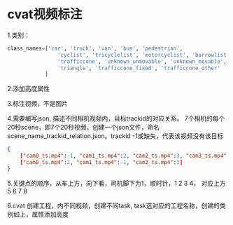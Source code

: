 # cvat视频标注

1.类别：

```python
class_names=['car', 'truck', 'van', 'bus', 'pedestrian',
                'cyclist', 'tricyclelist', 'motorcyclist', 'barrowlist',
                'trafficcone', 'unknown_unmovable', 'unknown_movable',
                'triangle', 'trafficcone_fixed', 'trafficcone_other'
            ]
```

2.添加高度属性

3.标注视频，不是图片

4.需要编写json, 描述不同相机视频内，目标trackid的对应关系。 7个相机的每个20秒scene，即7个20秒视频，创建一个json文件，命名scene\_name\_trackid\_relation.json。trackid -1或缺失，代表该视频没有该目标

```json
{ 
    ["cam0_ts.mp4":-1, "cam1_ts.mp4":2, "cam2_ts.mp4":3, "cam3_ts.mp4":5, "cam4_ts.mp4":2, "cam5_ts.mp4":1, "cam6_ts.mp4":2],
    ["cam0_ts.mp4":2, "cam1_ts.mp4":-1, "cam2_ts.mp4":3]
}
```

5.关键点的顺序，从车上方，向下看，司机脚下为1，顺时针，1 2 3 4， 对应上方 5 6 7 8&#x20;

6.cvat 创建工程，内不同视频，创建不同task, task选对应的工程名称，创建的类别如上，属性添加高度

